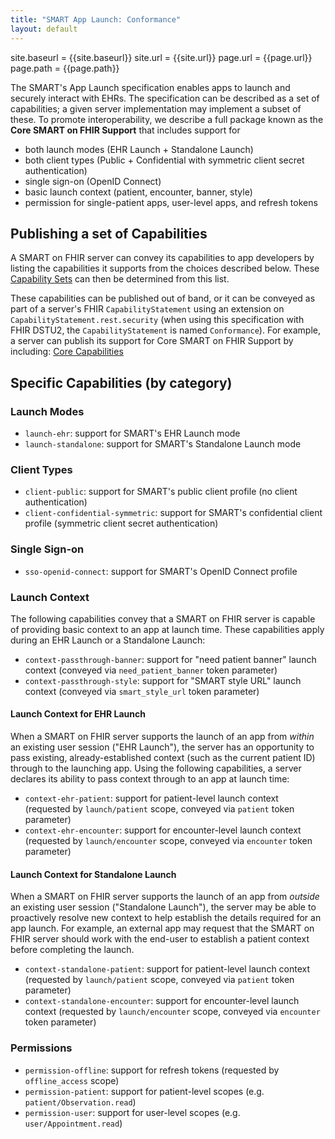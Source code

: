 ```yaml
---
title: "SMART App Launch: Conformance"
layout: default
---
```


site.baseurl = {{site.baseurl}}
site.url = {{site.url}}
page.url = {{page.url}}
page.path = {{page.path}}

The SMART's App Launch specification enables apps to launch and securely interact with EHRs.
The specification can be described as a set of capabilities; a given server implementation
may implement a subset of these. To promote interoperability, we describe a full package
known as the **Core SMART on FHIR Support** that includes support for

* both launch modes (EHR Launch + Standalone Launch)
* both client types (Public + Confidential with symmetric client secret authentication)
* single sign-on (OpenID Connect)
* basic launch context (patient, encounter, banner, style)
* permission for single-patient apps, user-level apps, and refresh tokens

## Publishing a set of Capabilities

A SMART on FHIR server can convey its capabilities to app developers by listing the capabilities it supports from the choices described below. These [Capability Sets](capability-sets/index.html) can then be determined from this list.

These capabilities can be published out of band, or it can be conveyed as part of a server's FHIR `CapabilityStatement` using an extension on `CapabilityStatement.rest.security` (when using this specification with FHIR DSTU2, the `CapabilityStatement` is named `Conformance`). For example, a server can publish its support for Core SMART on FHIR Support by including: [Core Capabilities](core-set/index.html)

## Specific Capabilities (by category)

### Launch Modes

* `launch-ehr`: support for SMART's EHR Launch mode  
* `launch-standalone`: support for SMART's Standalone Launch mode  

### Client Types

* `client-public`: support for SMART's public client profile (no client authentication)  
* `client-confidential-symmetric`: support for SMART's confidential client profile (symmetric client secret authentication)

### Single Sign-on

* `sso-openid-connect`: support for SMART's OpenID Connect profile

### Launch Context

The following capabilities convey that a SMART on FHIR server is capable of providing basic context
to an app at launch time. These capabilities apply during an EHR Launch or a Standalone Launch:

* `context-passthrough-banner`: support for "need patient banner" launch context (conveyed via `need_patient_banner` token parameter)
* `context-passthrough-style`: support for "SMART style URL" launch context (conveyed via `smart_style_url` token parameter)

#### Launch Context for EHR Launch

When a SMART on FHIR server supports the launch of an app from _within_ an
existing user session ("EHR Launch"), the server has an opportunity to pass
existing, already-established context (such as the current patient ID) through
to the launching app. Using the following capabilities, a server declares its
ability to pass context through to an app at launch time:

* `context-ehr-patient`: support for patient-level launch context (requested by `launch/patient` scope, conveyed via `patient` token parameter)
* `context-ehr-encounter`: support for encounter-level launch context (requested by `launch/encounter` scope, conveyed via `encounter` token parameter)

#### Launch Context for Standalone Launch

When a SMART on FHIR server supports the launch of an app from _outside_ an
existing user session ("Standalone Launch"), the server may be able to
proactively resolve new context to help establish the details required for an
app launch. For example, an external app may request that the SMART on FHIR
server should work with the end-user to establish a patient context before
completing the launch.

* `context-standalone-patient`: support for patient-level launch context (requested by `launch/patient` scope, conveyed via `patient` token parameter)
* `context-standalone-encounter`: support for encounter-level launch context (requested by `launch/encounter` scope, conveyed via `encounter` token parameter)


### Permissions

* `permission-offline`: support for refresh tokens (requested by `offline_access` scope)
* `permission-patient`: support for patient-level scopes (e.g. `patient/Observation.read`)
* `permission-user`: support for user-level scopes (e.g. `user/Appointment.read`)

<br />
